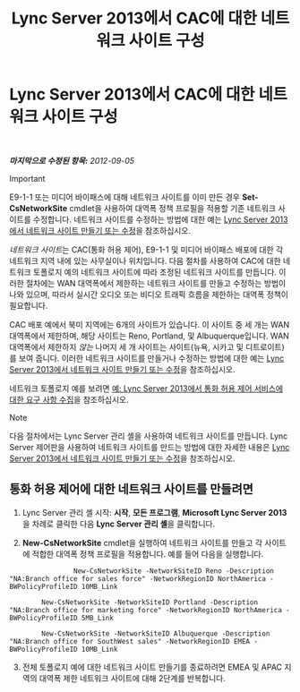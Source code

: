 ﻿---
title: Lync Server 2013에서 CAC에 대한 네트워크 사이트 구성
TOCTitle: Lync Server 2013에서 CAC에 대한 네트워크 사이트 구성
ms:assetid: afcea38f-5789-45ec-97af-c6e38364950c
ms:mtpsurl: https://technet.microsoft.com/ko-kr/library/Gg412840(v=OCS.15)
ms:contentKeyID: 49304728
ms.date: 08/24/2015
mtps_version: v=OCS.15
ms.translationtype: HT
---

# Lync Server 2013에서 CAC에 대한 네트워크 사이트 구성

 

_**마지막으로 수정된 항목:** 2012-09-05_


> [!IMPORTANT]  
> E9-1-1 또는 미디어 바이패스에 대해 네트워크 사이트를 이미 만든 경우 <STRONG>Set-CsNetworkSite</STRONG> cmdlet을 사용하여 대역폭 정책 프로필을 적용할 기존 네트워크 사이트를 수정합니다. 네트워크 사이트를 수정하는 방법에 대한 예는 <A href="lync-server-2013-create-or-modify-a-network-site.md">Lync Server 2013에서 네트워크 사이트 만들기 또는 수정</A>을 참조하십시오.



*네트워크 사이트*는 CAC(통화 허용 제어), E9-1-1 및 미디어 바이패스 배포에 대한 각 네트워크 지역 내에 있는 사무실이나 위치입니다. 다음 절차를 사용하여 CAC에 대한 네트워크 토폴로지 예의 네트워크 사이트에 따라 조정된 네트워크 사이트를 만듭니다. 이러한 절차에는 WAN 대역폭에서 제한하는 네트워크 사이트를 만들고 수정하는 방법이 나와 있으며, 따라서 실시간 오디오 또는 비디오 트래픽 흐름을 제한하는 대역폭 정책이 필요합니다.

CAC 배포 예에서 북미 지역에는 6개의 사이트가 있습니다. 이 사이트 중 세 개는 WAN 대역폭에서 제한하며, 해당 사이트는 Reno, Portland, 및 Albuquerque입니다. WAN 대역폭에서 제한하지 *않는* 나머지 세 개 사이트는 사이트(뉴욕, 시카고 및 디트로이트)를 보여 줍니다. 이러한 네트워크 사이트를 만들거나 수정하는 방법에 대한 예는 [Lync Server 2013에서 네트워크 사이트 만들기 또는 수정](lync-server-2013-create-or-modify-a-network-site.md)을 참조하십시오.

네트워크 토폴로지 예를 보려면 [예: Lync Server 2013에서 통화 허용 제어 서비스에 대한 요구 사항 수집](lync-server-2013-example-of-gathering-your-requirements-for-call-admission-control.md)을 참조하십시오.


> [!NOTE]  
> 다음 절차에서는 Lync Server 관리 셸을 사용하여 네트워크 사이트를 만듭니다. Lync Server 제어판을 사용하여 네트워크 사이트를 만드는 방법에 대한 자세한 내용은 <A href="lync-server-2013-create-or-modify-a-network-site.md">Lync Server 2013에서 네트워크 사이트 만들기 또는 수정</A>을 참조하십시오.



## 통화 허용 제어에 대한 네트워크 사이트를 만들려면

1.  Lync Server 관리 셸 시작: **시작**, **모든 프로그램**, **Microsoft Lync Server 2013**을 차례로 클릭한 다음 **Lync Server 관리 셸**을 클릭합니다.

2.  **New-CsNetworkSite** cmdlet을 실행하여 네트워크 사이트를 만들고 각 사이트에 적합한 대역폭 정책 프로필을 적용합니다. 예를 들어 다음을 실행합니다.
    
```
                New-CsNetworkSite -NetworkSiteID Reno -Description "NA:Branch office for sales force" -NetworkRegionID NorthAmerica -BWPolicyProfileID 10MB_Link
```
```    
        New-CsNetworkSite -NetworkSiteID Portland -Description "NA:Branch office for marketing force" -NetworkRegionID NorthAmerica -BWPolicyProfileID 5MB_Link
```
```    
        New-CsNetworkSite -NetworkSiteID Albuquerque -Description "NA:Branch office for SouthWest sales" -NetworkRegionID EMEA -BWPolicyProfileID 10MB_Link
```

3.  전체 토폴로지 예에 대한 네트워크 사이트 만들기를 종료하려면 EMEA 및 APAC 지역의 대역폭 제한 네트워크 사이트에 대해 2단계를 반복합니다.

